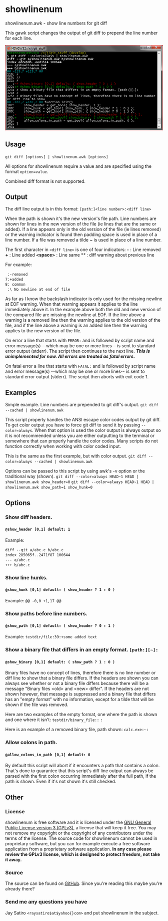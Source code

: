 showlinenum
===========

showlinenum.awk - show line numbers for git diff

This gawk script changes the output of git diff to prepend the line number for each line.

[![screenshot](screenshot.png?raw=true)](screenshot.png?raw=true)

Usage
-----

`git diff [options] | showlinenum.awk [options]`

All options for showlinenum require a value and are specified using the format `option=value`.

Combined diff format is not supported.

Output
------

The diff line output is in this format:
`[path:]<line number>:<diff line>`

When the path is shown it's the new version's file path. Line numbers are shown for lines in the new version of the file (ie lines that are the same or added). If a line appears only in the old version of the file (ie lines removed) or the warning indicator is found then padding space is used in place of a line number. If a file was removed a tilde ~ is used in place of a line number.

The first character in `<diff line>` is one of four indicators:
**-** : Line removed
**+** : Line added
**&lt;space&gt;** : Line same
**\** : diff warning about previous line

For example:
```
 :-removed
7:+added
8: common
 :\ No newline at end of file
```

As far as I know the backslash indicator is only used for the missing newline at EOF warning. When that warning appears it applies to the line immediately above it. In the example above both the old and new version of the compared file are missing the newline at EOF. If the line above a warning is a removed line then the warning applies to the old version of the file, and if the line above a warning is an added line then the warning applies to the new version of the file.

On error a line that starts with `ERROR:` and is followed by script name and error message(s) --which may be one or more lines-- is sent to standard error output (stderr). The script then continues to the next line. ***This is unimplemented for now. All errors are treated as fatal errors.***

On fatal error a line that starts with `FATAL:` and is followed by script name and error message(s) --which may be one or more lines-- is sent to standard error output (stderr). The script then aborts with exit code 1.

Examples
--------

Simple example. Line numbers are prepended to git diff's output.
`git diff --cached | showlinenum.awk`

This script properly handles the ANSI escape color codes output by git diff. To get color output you have to force git diff to send it by passing `--color=always`. When that option is used the color output is always output so it is not recommended unless you are either outputting to the terminal or somewhere that can properly handle the color codes. Many scripts do not function correctly when working with color coded input.

This is the same as the first example, but with color output.
`git diff --color=always --cached | showlinenum.awk`

Options can be passed to this script by using awk's -v option or the traditional way (shown).
`git diff --color=always HEAD~1 HEAD | showlinenum.awk show_header=0`
`git diff --color=always HEAD~1 HEAD | showlinenum.awk show_path=1 show_hunk=0`

Options
-------

### Show diff headers.
#### `@show_header [0,1] default: 1`

Example:
```
diff --git a/abc.c b/abc.c
index 285065f..2471f87 100644
--- a/abc.c
+++ b/abc.c
```

### Show line hunks.
#### `@show_hunk [0,1] default: ( show_header ? 1 : 0 )`

Example: `@@ -0,0 +1,17 @@`

### Show paths before line numbers.
#### `@show_path [0,1] default: ( show_header ? 0 : 1 )`

Example:
`testdir/file:39:+some added text`

### Show a binary file that differs in an empty format. `[path:][~]:`
#### `@show_binary [0,1] default: ( show_path ? 1 : 0 )`

Binary files have no concept of lines, therefore there is no line number or diff line to show that a binary file differs. If the headers are shown you can always see whether or not a binary file differs because there will be a message "Binary files &lt;old&gt; and &lt;new&gt; differ". If the headers are not shown however, that message is suppressed and a binary file that differs has an "empty format" with no information, except for a tilde that will be shown if the file was removed.

Here are two examples of the empty format, one where the path is shown and one where it isn't:
`testdir/binary_file::`
`:`

Here is an example of a removed binary file, path shown:
`calc.exe:~:`

### Allow colons in path.
#### `@allow_colons_in_path [0,1] default: 0`

By default this script will abort if it encounters a path that contains a colon. That's done to guarantee that this script's diff line output can always be parsed with the first colon occurring immediately after the full path, if the path is shown. Even if it's not shown it's still checked.


Other
-----


### License

showlinenum is free software and it is licensed under the [GNU General Public License version 3 (GPLv3)](http://www.gnu.org/copyleft/gpl.html), a license that will keep it free. You may not remove my copyright or the copyright of any contributors under the terms of the license. The source code for showlinenum cannot be used in proprietary software, but you can for example execute a free software application from a proprietary software application. **In any case please review the GPLv3 license, which is designed to protect freedom, not take it away.**

### Source

The source can be found on [GitHub](https://github.com/jay/showlinenum). Since you're reading this maybe you're already there?

### Send me any questions you have

Jay Satiro `<raysatiro$at$yahoo{}com>` and put showlinenum in the subject.
